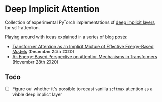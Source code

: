 # Deep Implicit Attention
Collection of experimental PyTorch implementations of <a href="https://implicit-layers-tutorial.org/">deep implicit layers</a> for self-attention.

Playing around with ideas explained in a series of blog posts:
- <a href="https://mcbal.github.io/post/transformer-attention-as-an-implicit-mixture-of-effective-energy-based-models/">Transformer Attention as an Implicit Mixture of Effective Energy-Based Models</a> (December 24th 2020)
- <a href="https://mcbal.github.io/post/an-energy-based-perspective-on-attention-mechanisms-in-transformers/">An Energy-Based Perspective on Attention Mechanisms in Transformers</a> (November 28th 2020)

## Todo

- [ ] Figure out whether it's possible to recast vanilla `softmax` attention as a viable deep implicit layer
